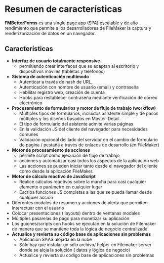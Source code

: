 # Resumen de características

**FMBetterForms** es una single page app (SPA) escalable y de alto rendimiento que permite a los desarrolladores de FileMaker la captura y renderizarización de datos en un navegador.

## Características

- **Interfaz de usuario totalmente responsive**
    - permitiendo crear interfaces que se adaptan al escritorio y dispositivos móviles (tabletas y teléfonos)
- **Sistema de autenticación multimodo**
    - Autenticar a través de hash de URL,
    - Autenticación con nombre de usuario (email) y contraseña
    - Habilitar registro web, creación de cuenta
    - Hooks para restablecer contraseña mediante verificación de correo electrónico
- **Procesamiento de formularios y motor de flujo de trabajo (workflow)**
    - Múltiples tipos de formularios, incluidos asistente simple y de pasos múltiples y los diseños basados en Master-Detail.
    - El tipo de formulario del asistente admite varias páginas
    - En la validación JS del cliente del navegador para necesidades comunes
    - Validación opcional del lado del servidor en el cambio de formulario de página / pestaña a través de enlaces de desarrollo (en FileMaker)
- **Motor de procesamiento de acciones**
    - permite script como ejecución de flujo de trabajo
    - acciones y automatizar casi todos los aspectos de la aplicación web
    - Las acciones se pueden iniciar tanto desde el navegador del cliente como desde la aplicación FileMaker.
- **Motor de cálculo reactivo de JavaScript**
    - Realice cálculos reactivos sobre la marcha para casi cualquier elemento o parámetro en cualquier lugar
    - Escriba funciones JS completas a las que se pueda llamar desde cualquier acción
- Diferentes modales de resumen y acciones de alerta que permiten interactuar con el usuario
- Colocar presentaciones ( layouts) dentro de ventanas modales
- Múltiples pasarelas de pago para monetizar su aplicación
- Los guiones/scripts con hooks se ejecutan en la solución de Filemaker de manera que se mantiene toda la lógica de negocio centralizada.
- **Actualice y revierta su código base de aplicaciones sin problemas**
    - Aplicación SAAS alojada en la nube
    - Sólo hay que instalar un sólo archivo/ helper en Filemaker server donde se aloja la solución ( datos y lógica de negocio)
    - Actualice y revierta su código base de aplicaciones sin problemas

